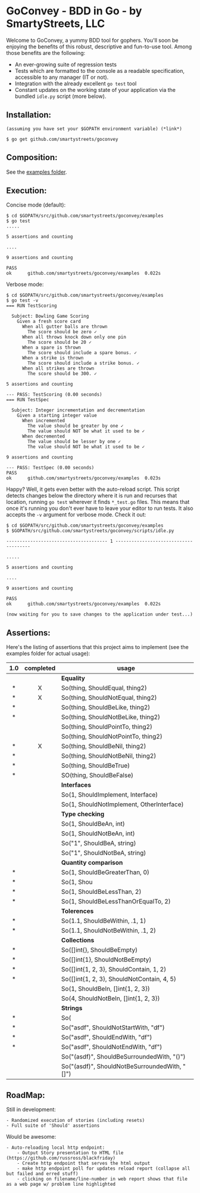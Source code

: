 GoConvey - BDD in Go - by SmartyStreets, LLC
============================================

Welcome to GoConvey, a yummy BDD tool for gophers. You'll soon be enjoying the benefits of
this robust, descriptive and fun-to-use tool. Among those benefits are the following:

- An ever-growing suite of regression tests
- Tests which are formatted to the console as a readable specification, accessible to any manager (IT or not).
- Integration with the already excellent `go test` tool
- Constant updates on the working state of your application via the bundled `idle.py` script (more below).


Installation:
-------------

	(assuming you have set your $GOPATH environment variable) (*link*)
	
	$ go get github.com/smartystreets/goconvey



Composition:
------------

See the [examples folder](https://github.com/smartystreets/goconvey/tree/master/examples).


Execution:
----------

Concise mode (default):

	$ cd $GOPATH/src/github.com/smartystreets/goconvey/examples
	$ go test
	.....

	5 assertions and counting

	....

	9 assertions and counting

	PASS
	ok  	github.com/smartystreets/goconvey/examples	0.022s



Verbose mode:

	$ cd $GOPATH/src/github.com/smartystreets/goconvey/examples
	$ go test -v
	=== RUN TestScoring

	  Subject: Bowling Game Scoring 
	    Given a fresh score card 
	      When all gutter balls are thrown 
	        The score should be zero ✓
	      When all throws knock down only one pin 
	        The score should be 20 ✓
	      When a spare is thrown 
	        The score should include a spare bonus. ✓
	      When a strike is thrown 
	        The score should include a strike bonus. ✓
	      When all strikes are thrown 
	        The score should be 300. ✓

	5 assertions and counting

	--- PASS: TestScoring (0.00 seconds)
	=== RUN TestSpec

	  Subject: Integer incrementation and decrementation 
	    Given a starting integer value 
	      When incremented 
	        The value should be greater by one ✓
	        The value should NOT be what it used to be ✓
	      When decremented 
	        The value should be lesser by one ✓
	        The value should NOT be what it used to be ✓

	9 assertions and counting

	--- PASS: TestSpec (0.00 seconds)
	PASS
	ok  	github.com/smartystreets/goconvey/examples	0.023s


Happy? Well, it gets even better with the auto-reload script.  This script detects changes below
the directory where it is run and recurses that location, running `go test` wherever it finds
`*_test.go` files. This means that once it's running you don't ever have to leave your editor
to run tests.  It also accepts the `-v` argument for verbose mode. Check it out:

	$ cd $GOPATH/src/github.com/smartystreets/goconvey/examples
	$ $GOPATH/src/github.com/smartystreets/goconvey/scripts/idle.py

	-------------------------------------- 1 --------------------------------------

	.....

	5 assertions and counting

	....

	9 assertions and counting

	PASS
	ok  	github.com/smartystreets/goconvey/examples	0.022s

	(now waiting for you to save changes to the application under test...)


Assertions:
-----------

Here's the listing of assertions that this project aims to implement 
(see the examples folder for actual usage):


 1.0  | completed |usage
:----:|:---------:|-----
      |           |__Equality__
*     |X          |So(thing, ShouldEqual, thing2)
*     |X          |So(thing, ShouldNotEqual, thing2)
*     |           |So(thing, ShouldBeLike, thing2)
*     |           |So(thing, ShouldNotBeLike, thing2)
      |           |So(thing, ShouldPointTo, thing2)
      |           |So(thing, ShouldNotPointTo, thing2)
*     |X          |So(thing, ShouldBeNil, thing2)
*     |           |So(thing, ShouldNotBeNil, thing2)
*     |           |So(thing, ShouldBeTrue)
*     |           |SO(thing, ShouldBeFalse)
      |           |__Interfaces__
      |           |So(1, ShouldImplement, Interface)
      |           |So(1, ShouldNotImplement, OtherInterface)
      |           |__Type checking__
      |           |So(1, ShouldBeAn, int)
      |           |So(1, ShouldNotBeAn, int)
      |           |So("1", ShouldBeA, string)
      |           |So("1", ShouldNotBeA, string)
      |           |__Quantity comparison__
*     |           |So(1, ShouldBeGreaterThan, 0)
*     |           |So(1, Shou|ldBeGreaterThanOrEqualTo, 0)
*     |           |So(1, ShouldBeLessThan, 2)
*     |           |So(1, ShouldBeLessThanOrEqualTo, 2)
      |           |__Tolerences__
*     |           |So(1.1, ShouldBeWithin, .1, 1)
*     |           |So(1.1, ShouldNotBeWithin, .1, 2)
      |           |__Collections__
*     |           |So([]int{}, ShouldBeEmpty)
*     |           |So([]int{1}, ShouldNotBeEmpty)
*     |           |So([]int{1, 2, 3}, ShouldContain, 1, 2)
*     |           |So([]int{1, 2, 3}, ShouldNotContain, 4, 5)
      |           |So(1, ShouldBeIn, []int{1, 2, 3})
      |           |So(4, ShouldNotBeIn, []int{1, 2, 3})
      |           |__Strings__
*     |           |So(|"asdf", ShouldStartWith, "as")
*     |           |So("asdf", ShouldNotStartWith, "df")
*     |           |So("asdf", ShouldEndWith, "df")
*     |           |So("asdf", ShouldNotEndWith, "df")
      |           |So("(asdf)", ShouldBeSurroundedWith, "()")
      |           |So("(asdf)", ShouldNotBeSurroundedWith, "[]")



RoadMap:
--------

Still in development:

	- Randomized execution of stories (including resets)
	- Full suite of 'Should' assertions


Would be awesome:

	- Auto-reloading local http endpoint:
		- Output Story presentation to HTML file (https://github.com/russross/blackfriday)
		- Create http endpoint that serves the html output
		- make http endpoint poll for updates reload report (collapse all but failed and erred stuff)
		- clicking on filename/line-number in web report shows that file as a web page w/ problem line highlighted